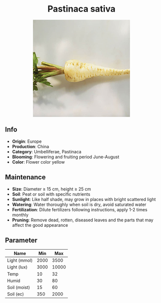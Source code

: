 <h1 align='center'>Pastinaca sativa</h1>
<p align="center">
    <img 
        align='center'
        width='320'
        src="../images/pastinaca sativa.png" 
        alt='Pastinaca sativa' />
</p>

## Info

 - **Origin**: Europe
 - **Production**: China
 - **Category**: Umbelliferae, Pastinaca
 - **Blooming**: Flowering and fruiting period June-August
 - **Color**: Flower color yellow

## Maintenance

 - **Size**: Diameter ≥ 15 cm, height ≥ 25 cm
 - **Soil**: Peat or soil with specific nutrients
 - **Sunlight**: Like half shade, may grow in places with bright scattered light
 - **Watering**: Water thoroughly when soil is dry, avoid saturated water
 - **Fertilization**: Dilute fertilizers following instructions, apply 1-2 times monthly
 - **Pruning**: Remove dead, rotten, diseased leaves and the parts that may affect the good appearance

## Parameter

| Name         | Min  | Max   |
|--------------|------|-------|
| Light (mmol) | 2000 | 3500  |
| Light (lux)  | 3000 | 10000 |
| Temp         | 10    | 32    |
| Humid        | 30   | 80    |
| Soil (moist) | 15   | 60    |
| Soil (ec)    | 350  | 2000  |